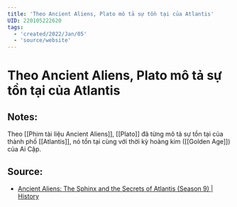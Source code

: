 ```yaml
---
title: 'Theo Ancient Aliens, Plato mô tả sự tồn tại của Atlantis'
UID: 220105222620
tags:
  - 'created/2022/Jan/05'
  - 'source/website'
---
```

# Theo Ancient Aliens, Plato mô tả sự tồn tại của Atlantis

## Notes:
Theo [[Phim tài liệu Ancient Aliens]], [[Plato]] đã từng mô tả sự tồn tại của thành phố [[Atlantis]], nó tồn tại cùng với thời kỳ hoàng kim ([[Golden Age]]) của Ai Cập.

## Source:
- [Ancient Aliens: The Sphinx and the Secrets of Atlantis (Season 9) | History](https://www.youtube.com/watch?v=IoQ7qkm31Pw)